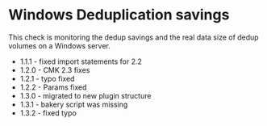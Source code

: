# Windows Deduplication savings

This check is monitoring the dedup savings and the real data size of dedup volumes on a Windows server.

- 1.1.1 - fixed import statements for 2.2
- 1.2.0 - CMK 2.3 fixes
- 1.2.1 - typo fixed
- 1.2.2 - Params fixed
- 1.3.0 - migrated to new plugin structure
- 1.3.1 - bakery script was missing
- 1.3.2 - fixed typo
